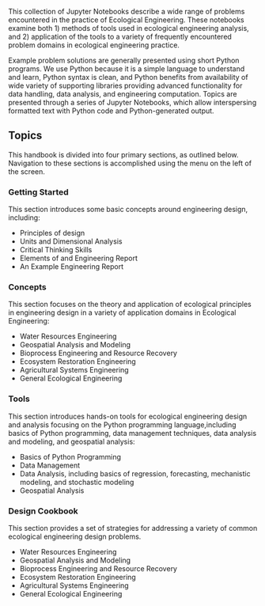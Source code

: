 This collection of Jupyter Notebooks describe a wide range of problems encountered in the practice of Ecological Engineering.  These notebooks examine both 1) methods of tools used in ecological engineering analysis, and 2) application of the tools to a variety of frequently encountered problem domains in ecological engineering practice.

Example problem solutions are generally presented using short Python programs.  We use Python because it is a simple language to understand and learn, Python syntax is clean, and Python benefits from availability of wide variety of supporting libraries providing advanced functionality for data handling, data analysis, and engineering computation. Topics are presented through a series of Jupyter Notebooks, which allow interspersing formatted text with Python code and Python-generated output.

## Topics

This handbook is divided into four primary sections, as outlined below.  Navigation to these sections is accomplished using the menu on the left of the screen.

### Getting Started
This section introduces some basic concepts around engineering design, including:

- Principles of design
- Units and Dimensional Analysis
- Critical Thinking Skills
- Elements of and Engineering Report
- An Example Engineering Report

### Concepts
This section focuses on the theory and application of ecological principles in engineering design in a variety of application domains in Ecological Engineering:

- Water Resources Engineering
- Geospatial Analysis and Modeling
- Bioprocess Engineering and Resource Recovery
- Ecosystem Restoration Engineering
- Agricultural Systems Engineering
- General Ecological Engineering

### Tools
This section introduces hands-on tools for ecological engineering design and analysis focusing on the Python programming language,including basics of Python programming, data management techniques, data analysis and modeling, and geospatial analysis:

- Basics of Python Programming
- Data Management
- Data Analysis, including basics of regression, forecasting, mechanistic modeling, and stochastic modeling
- Geospatial Analysis

### Design Cookbook

This section provides a set of strategies for addressing a variety of common ecological engineering design problems.
- Water Resources Engineering
- Geospatial Analysis and Modeling
- Bioprocess Engineering and Resource Recovery
- Ecosystem Restoration Engineering
- Agricultural Systems Engineering
- General Ecological Engineering

```python

```
